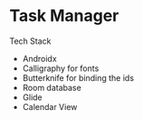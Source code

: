 # Task Manager


Tech Stack
- Androidx
- Calligraphy for fonts
- Butterknife for binding the ids
- Room database
- Glide
- Calendar View
